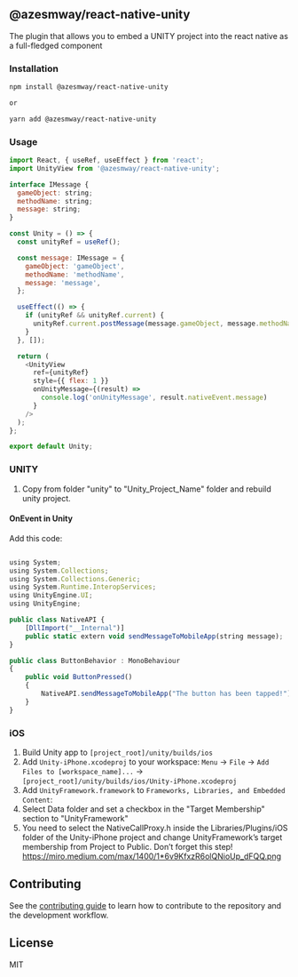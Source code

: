 ## @azesmway/react-native-unity

The plugin that allows you to embed a UNITY project into the react native as a full-fledged component

### Installation

```sh
npm install @azesmway/react-native-unity

or

yarn add @azesmway/react-native-unity
```

### Usage

```js
import React, { useRef, useEffect } from 'react';
import UnityView from '@azesmway/react-native-unity';

interface IMessage {
  gameObject: string;
  methodName: string;
  message: string;
}

const Unity = () => {
  const unityRef = useRef();

  const message: IMessage = {
    gameObject: 'gameObject',
    methodName: 'methodName',
    message: 'message',
  };

  useEffect(() => {
    if (unityRef && unityRef.current) {
      unityRef.current.postMessage(message.gameObject, message.methodName, message.message);
    }
  }, []);

  return (
    <UnityView
      ref={unityRef}
      style={{ flex: 1 }}
      onUnityMessage={(result) =>
        console.log('onUnityMessage', result.nativeEvent.message)
      }
    />
  );
};

export default Unity;

```

### UNITY

1. Copy from folder "unity" to "Unity_Project_Name" folder and rebuild unity project.

#### OnEvent in Unity

Add this code:

```js

using System;
using System.Collections;
using System.Collections.Generic;
using System.Runtime.InteropServices;
using UnityEngine.UI;
using UnityEngine;

public class NativeAPI {
    [DllImport("__Internal")]
    public static extern void sendMessageToMobileApp(string message);
}

public class ButtonBehavior : MonoBehaviour
{
    public void ButtonPressed()
    {
        NativeAPI.sendMessageToMobileApp("The button has been tapped!");
    }
}
```

### iOS

1. Build Unity app to `[project_root]/unity/builds/ios`
2. Add `Unity-iPhone.xcodeproj` to your workspace: `Menu` -> `File` -> `Add Files to [workspace_name]...` -> `[project_root]/unity/builds/ios/Unity-iPhone.xcodeproj`
3. Add `UnityFramework.framework` to `Frameworks, Libraries, and Embedded Content`:
4. Select Data folder and set a checkbox in the "Target Membership" section to "UnityFramework"
5. You need to select the NativeCallProxy.h inside the Libraries/Plugins/iOS folder of the Unity-iPhone project and change UnityFramework’s target membership from Project to Public. Don’t forget this step!
   https://miro.medium.com/max/1400/1*6v9KfxzR6olQNioUp_dFQQ.png

## Contributing

See the [contributing guide](CONTRIBUTING.md) to learn how to contribute to the repository and the development workflow.

## License

MIT

